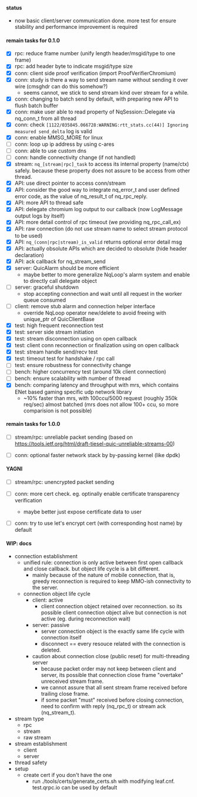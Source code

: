 #### status
- now basic client/server communication done. more test for ensure stability and performance improvement is required


#### remain tasks for 0.1.0
- [x] rpc: reduce frame number (unify length header/msgid/type to one frame)
- [x] rpc: add header byte to indicate msgid/type size
- [x] conn: client side proof verification (import ProofVerifierChromium)
- [x] conn: study is there a way to send stream name without sending it over wire (cmsghdr can do this somehow?)
  - seems cannot, we stick to send stream kind over stream for a while.
- [x] conn: changing to batch send by default, with preparing new API to flush batch buffer
- [x] conn: make user able to read property of NqSession::Delegate via nq_conn_t from all thread
- [x] conn: check ```[1122/035845.066728:WARNING:rtt_stats.cc(44)] Ignoring measured send_delta``` log is valid
- [x] conn: enable MMSG_MORE for linux
- [ ] conn: loop up ip address by using c-ares
- [ ] conn: able to use custom dns
- [ ] conn: handle connectivity change (if not handled)
- [x] stream: ```nq_[stream|rpc]_task``` to access its internal property (name/ctx) safely. because these property does not assure to be access from other thread.
- [x] API: use direct pointer to access conn/stream
- [x] API: consider the good way to integrate nq_error_t and user defined error code, as the value of nq_result_t of nq_rpc_reply.
- [x] API: more API to thread safe 
- [x] API: delegate chromium log output to our callback (now LogMessage output logs by itself)
- [x] API: more detail control of rpc timeout (we providing nq_rpc_call_ex)
- [x] API: raw connection (do not use stream name to select stream protocol to be used)
- [x] API: ```nq_(conn|rpc|stream)_is_valid``` returns optional error detail msg 
- [x] API: actually obsolute APIs which are decided to obsolute (hide header declaration)
- [x] API: ack callback for nq_stream_send
- [x] server: QuicAlarm should be more efficient
  - maybe better to more generalize NqLoop's alarm system and enable to directly call delegate object 
- [ ] server: graceful shutdown
  - stop accepting connection and wait until all request in the worker queue consumed
- [ ] client: remove stub alarm and connection helper interface
  - override NqLoop operator new/delete to avoid freeing with unique_ptr of QuicClientBase
- [x] test: high frequent reconnection test
- [x] test: server side stream initiation
- [x] test: stream disconnection using on open callback 
- [x] test: client conn reconnection or finalization using on open callback
- [x] test: stream handle send/recv test
- [x] test: timeout test for handshake / rpc call
- [ ] test: ensure robustness for connectivity change
- [ ] bench: higher concurrency test (around 10k client connection)
- [ ] bench: ensure scalability with number of thread
- [x] bench: comparing latency and throughput with mrs, which contains ENet based gaming specific udp network library
  - ~10% faster than mrs, with 100ccu/5000 request (roughly 350k req/sec) almost batched (mrs does not allow 100+ ccu, so more comparision is not possible)


#### remain tasks for 1.0.0
- [ ] stream/rpc: unreliable packet sending (based on https://tools.ietf.org/html/draft-tiesel-quic-unreliable-streams-00)
- [ ] conn: optional faster network stack by by-passing kernel (like dpdk)


#### YAGNI
- [ ] stream/rpc: unencrypted packet sending 
- [ ] conn: more cert check. eg. optinally enable certificate transparency verification
  - maybe better just expose certificate data to user
- [ ] conn: try to use let's encrypt cert (with corresponding host name) by default


#### WIP: docs
- connection establishment
  - unified rule: connection is only active between first open callback and close callback. but object life cycle is a bit different. 
    - mainly because of the nature of mobile connection, that is, greedy reconnection is required to keep MMO-ish connectivity to the server.
  - connection object life cycle
    - client: active
      - client connection object retained over reconnection. so its possible client connection object alive but connection is not active (eg. during reconnection wait)
    - server: passive
      - server connection object is the exactly same life cycle with connection itself
      - disconnect == every resouce related with the connection is deleted. 
    - caution about connection close (public reset) for multi-threading server
      - because packet order may not keep between client and server, its possible that connection close frame "overtake" unreceived stream frame. 
      - we cannot assure that all sent stream frame received before trailing close frame. 
      - if some packet "must" received before closing connection, need to confirm with reply (nq_rpc_t) or stream ack (nq_stream_t). 
- stream type
  - rpc
  - stream
  - raw stream 
- stream establishment
  - client
  - server
- thread safety
- setup 
  - create cert if you don't have the one
    - run ./tools/certs/generate_certs.sh with modifying leaf.cnf. test.qrpc.io can be used by default
